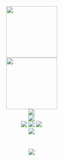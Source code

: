 <div align="center">
    <img height="137px" src="https://github-readme-stats.vercel.app/api?username=heqifan&hide_title=true&hide_border=true&show_icons=trueline_height=21&text_color=000&icon_color=000&bg_color=0,ea6161,ffc64d,fffc4d,52fa5a&theme=graywhite" />
</div>
<div align="center">
    <img height="137px" src="https://github-readme-stats.vercel.app/api?username=heqifan&hide_title=true&hide_border=true&show_icons=trueline_height=21&text_color=000&icon_color=000&bg_color=0,ea6161,ffc64d,fffc4d,52fa5a&theme=graywhite" />
</div>
<div align="center">
    <img  src="https://github-readme-stats.vercel.app/api/top-langs/?username=heqifan&hide_title=true&hide_border=true&layout=compact&langs_count=6&text_color=000&icon_color=fff&bg_color=0,52fa5a,4dfcff,c64dff&theme=graywhite" />
<div align="center">
  <img  src="https://github-profile-trophy.vercel.app/?username=heqifan&theme=gruvbox&row=1&column=7&no-frame=true&no-bg=true" />
</div>
<span >
	<img  src="https://img.shields.io/badge/-HTML5-E34F26?style=flat-square&logo=html5&logoColor=white" />
	<img  src="https://img.shields.io/badge/-CSS3-1572B6?style=flat-square&logo=css3" />
	<img  src="https://img.shields.io/badge/-JavaScript-oringe?style=flat-square&logo=javascript" />
</span>
</div>
<div align="center"><img src="https://cdn.jsdelivr.net/gh/heqifan/heqifan/assets/github-contribution-grid-snake.svg" /></div>
<h1 align="center">
<img src="https://readme-typing-svg.herokuapp.com/?lines=Hello%2C%20World!;Rookie祝您今天愉快!&center=true&size=27">
</h1>

